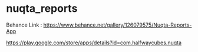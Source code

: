 # nuqta_reports

Behance Link : https://www.behance.net/gallery/126079575/Nuqta-Reports-App

https://play.google.com/store/apps/details?id=com.halfwaycubes.nuqta
